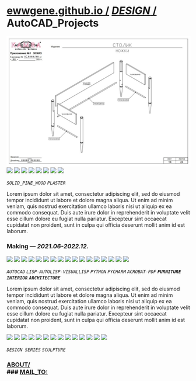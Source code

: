 
# [ewwgene.github.io /](https://ewwgene.github.io/) [_DESIGN_ /](https://ewwgene.github.io/DESIGN) AutoCAD_Projects

[![AutoCAD_Projects](/100.jpg)](https://ewwgene.github.io/AutoCAD_Projects/Carousel)<a id="110" href="https://ewwgene.github.io/AutoCAD_Projects/Carousel/#110"><img src="https://ewwgene.github.io/AutoCAD_Projects/110.jpg" height="66"></a> <a id="113" href="https://ewwgene.github.io/AutoCAD_Projects/Carousel/#113"><img src="https://ewwgene.github.io/AutoCAD_Projects/113.jpg" height="66"></a> <a id="115" href="https://ewwgene.github.io/AutoCAD_Projects/Carousel/#115"><img src="https://ewwgene.github.io/AutoCAD_Projects/115.jpg" height="66"></a> <a id="117" href="https://ewwgene.github.io/AutoCAD_Projects/Carousel/#117"><img src="https://ewwgene.github.io/AutoCAD_Projects/117.jpg" height="66"></a> <a id="119" href="https://ewwgene.github.io/AutoCAD_Projects/Carousel/#119"><img src="https://ewwgene.github.io/AutoCAD_Projects/119.jpg" height="66"></a> <a id="121" href="https://ewwgene.github.io/AutoCAD_Projects/Carousel/#121"><img src="https://ewwgene.github.io/AutoCAD_Projects/121.jpg" height="66"></a> <a id="123" href="https://ewwgene.github.io/AutoCAD_Projects/Carousel/#123"><img src="https://ewwgene.github.io/AutoCAD_Projects/123.jpg" height="66"></a> <a id="124" href="https://ewwgene.github.io/AutoCAD_Projects/Carousel/#124"><img src="https://ewwgene.github.io/AutoCAD_Projects/124.jpg" height="66"></a> <a id="text">&#160;</a>

_`SOLID_PINE_WOOD`_ _`PLASTER`_ 

Lorem ipsum dolor sit amet, consectetur adipiscing elit, sed do eiusmod tempor incididunt ut labore et dolore magna aliqua. Ut enim ad minim veniam, quis nostrud exercitation ullamco laboris nisi ut aliquip ex ea commodo consequat. Duis aute irure dolor in reprehenderit in voluptate velit esse cillum dolore eu fugiat nulla pariatur. Excepteur sint occaecat cupidatat non proident, sunt in culpa qui officia deserunt mollit anim id est laborum.

### Making — _2021.06-2022.12._
<a id="200m" href="https://ewwgene.github.io/AutoCAD_Projects/Carousel/#200m"><img src="https://ewwgene.github.io/AutoCAD_Projects/Making/200.jpg" height="66"></a> <a id="201m" href="https://ewwgene.github.io/AutoCAD_Projects/Carousel/#201m"><img src="https://ewwgene.github.io/AutoCAD_Projects/Making/201.jpg" height="66"></a> <a id="203m" href="https://ewwgene.github.io/AutoCAD_Projects/Carousel/#203m"><img src="https://ewwgene.github.io/AutoCAD_Projects/Making/203.jpg" height="66"></a> <a id="205m" href="https://ewwgene.github.io/AutoCAD_Projects/Carousel/#205m"><img src="https://ewwgene.github.io/AutoCAD_Projects/Making/205.jpg" height="66"></a> <a id="206m" href="https://ewwgene.github.io/AutoCAD_Projects/Carousel/#206m"><img src="https://ewwgene.github.io/AutoCAD_Projects/Making/206.jpg" height="66"></a> <a id="207m" href="https://ewwgene.github.io/AutoCAD_Projects/Carousel/#207m"><img src="https://ewwgene.github.io/AutoCAD_Projects/Making/207.jpg" height="66"></a> <a id="209m" href="https://ewwgene.github.io/AutoCAD_Projects/Carousel/#209m"><img src="https://ewwgene.github.io/AutoCAD_Projects/Making/209.jpg" height="66"></a> <a id="210m" href="https://ewwgene.github.io/AutoCAD_Projects/Carousel/#210m"><img src="https://ewwgene.github.io/AutoCAD_Projects/Making/210.jpg" height="66"></a> <a id="211m" href="https://ewwgene.github.io/AutoCAD_Projects/Carousel/#211m"><img src="https://ewwgene.github.io/AutoCAD_Projects/Making/211.jpg" height="66"></a> <a id="212m" href="https://ewwgene.github.io/AutoCAD_Projects/Carousel/#212m"><img src="https://ewwgene.github.io/AutoCAD_Projects/Making/212.jpg" height="66"></a> <a id="213m" href="https://ewwgene.github.io/AutoCAD_Projects/Carousel/#213m"><img src="https://ewwgene.github.io/AutoCAD_Projects/Making/213.jpg" height="66"></a> <a id="302m" href="https://ewwgene.github.io/AutoCAD_Projects/Carousel/#302m"><img src="https://ewwgene.github.io/AutoCAD_Projects/Making/302.jpg" height="66"></a> <a id="303m" href="https://ewwgene.github.io/AutoCAD_Projects/Carousel/#303m"><img src="https://ewwgene.github.io/AutoCAD_Projects/Making/303.jpg" height="66"></a> <a id="305m" href="https://ewwgene.github.io/AutoCAD_Projects/Carousel/#305m"><img src="https://ewwgene.github.io/AutoCAD_Projects/Making/305.jpg" height="66"></a> <a id="307m" href="https://ewwgene.github.io/AutoCAD_Projects/Carousel/#307m"><img src="https://ewwgene.github.io/AutoCAD_Projects/Making/307.jpg" height="66"></a> <a id="401m" href="https://ewwgene.github.io/AutoCAD_Projects/Carousel/#401m"><img src="https://ewwgene.github.io/AutoCAD_Projects/Making/401.jpg" height="66"></a> <a id="403m" href="https://ewwgene.github.io/AutoCAD_Projects/Carousel/#403m"><img src="https://ewwgene.github.io/AutoCAD_Projects/Making/403.jpg" height="66"></a>  

_`AUTOCAD`_ _`LISP-AUTOLISP-VISUALLISP`_ _`PYTHON`_ _`PYCHARM`_ _`ACROBAT-PDF`_  _**`FURNITURE`**_ _**`INTERIOR`**_ _**`ARCHITECTURE`**_ 

Lorem ipsum dolor sit amet, consectetur adipiscing elit, sed do eiusmod tempor incididunt ut labore et dolore magna aliqua. Ut enim ad minim veniam, quis nostrud exercitation ullamco laboris nisi ut aliquip ex ea commodo consequat. Duis aute irure dolor in reprehenderit in voluptate velit esse cillum dolore eu fugiat nulla pariatur. Excepteur sint occaecat cupidatat non proident, sunt in culpa qui officia deserunt mollit anim id est laborum.

<a id="301" href="https://ewwgene.github.io/AutoCAD_Projects/Carousel/#301"><img src="https://ewwgene.github.io/AutoCAD_Projects/301.jpg" height="66"></a> <a id="303" href="https://ewwgene.github.io/AutoCAD_Projects/Carousel/#303"><img src="https://ewwgene.github.io/AutoCAD_Projects/303.jpg" height="66"></a> <a id="305" href="https://ewwgene.github.io/AutoCAD_Projects/Carousel/#305"><img src="https://ewwgene.github.io/AutoCAD_Projects/305.jpg" height="66"></a> <a id="307" href="https://ewwgene.github.io/AutoCAD_Projects/Carousel/#307"><img src="https://ewwgene.github.io/AutoCAD_Projects/307.jpg" height="66"></a> <a id="309" href="https://ewwgene.github.io/AutoCAD_Projects/Carousel/#309"><img src="https://ewwgene.github.io/AutoCAD_Projects/309.jpg" height="66"></a> <a id="311" href="https://ewwgene.github.io/AutoCAD_Projects/Carousel/#311"><img src="https://ewwgene.github.io/AutoCAD_Projects/311.jpg" height="66"></a> <a id="313" href="https://ewwgene.github.io/AutoCAD_Projects/Carousel/#313"><img src="https://ewwgene.github.io/AutoCAD_Projects/313.jpg" height="66"></a> <a id="315" href="https://ewwgene.github.io/AutoCAD_Projects/Carousel/#315"><img src="https://ewwgene.github.io/AutoCAD_Projects/315.jpg" height="66"></a> <a id="317" href="https://ewwgene.github.io/AutoCAD_Projects/Carousel/#317"><img src="https://ewwgene.github.io/AutoCAD_Projects/317.jpg" height="66"></a> <a id="331" href="https://ewwgene.github.io/AutoCAD_Projects/Carousel/#331"><img src="https://ewwgene.github.io/AutoCAD_Projects/331.jpg" height="66"></a> <a id="333" href="https://ewwgene.github.io/AutoCAD_Projects/Carousel/#333"><img src="https://ewwgene.github.io/AutoCAD_Projects/333.jpg" height="66"></a> <a id="335" href="https://ewwgene.github.io/AutoCAD_Projects/Carousel/#335"><img src="https://ewwgene.github.io/AutoCAD_Projects/335.jpg" height="66"></a> <a id="337" href="https://ewwgene.github.io/AutoCAD_Projects/Carousel/#337"><img src="https://ewwgene.github.io/AutoCAD_Projects/337.jpg" height="66"></a> <a id="339" href="https://ewwgene.github.io/AutoCAD_Projects/Carousel/#339"><img src="https://ewwgene.github.io/AutoCAD_Projects/339.jpg" height="66"></a> 

_`DESIGN SERIES`_ _`SCULPTURE`_ 
### [ABOUT/](https://ewwgene.github.io/)<br>### [MAIL_TO:](mailto:r0cam@me.com)<br>